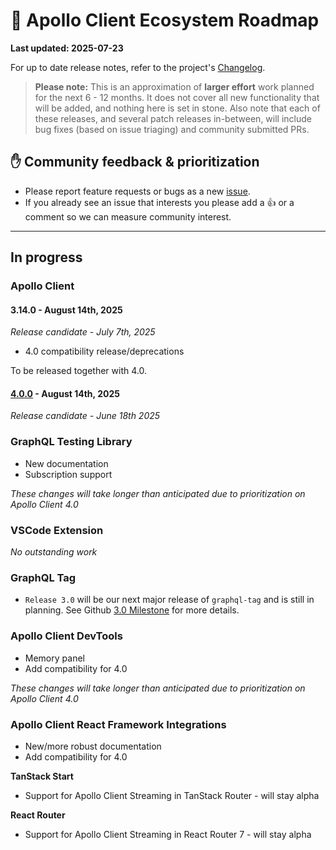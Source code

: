 # 🔮 Apollo Client Ecosystem Roadmap

**Last updated: 2025-07-23**

For up to date release notes, refer to the project's [Changelog](https://github.com/apollographql/apollo-client/blob/main/CHANGELOG.md).

> **Please note:** This is an approximation of **larger effort** work planned for the next 6 - 12 months. It does not cover all new functionality that will be added, and nothing here is set in stone. Also note that each of these releases, and several patch releases in-between, will include bug fixes (based on issue triaging) and community submitted PRs.

## ✋ Community feedback & prioritization

- Please report feature requests or bugs as a new [issue](https://github.com/apollographql/apollo-client/issues/new/choose).
- If you already see an issue that interests you please add a 👍 or a comment so we can measure community interest.

---

## In progress

### Apollo Client

#### 3.14.0 - August 14th, 2025
_Release candidate - July 7th, 2025_

- 4.0 compatibility release/deprecations

To be released together with 4.0.

#### [4.0.0](https://github.com/apollographql/apollo-client/milestone/31) - August 14th, 2025
_Release candidate - June 18th 2025_

### GraphQL Testing Library

- New documentation
- Subscription support

_These changes will take longer than anticipated due to prioritization on Apollo Client 4.0_

### VSCode Extension

_No outstanding work_

### GraphQL Tag

- `Release 3.0` will be our next major release of `graphql-tag` and is still in planning. See Github [3.0 Milestone](https://github.com/apollographql/graphql-tag/milestone/3) for more details.

### Apollo Client DevTools

- Memory panel
- Add compatibility for 4.0

_These changes will take longer than anticipated due to prioritization on Apollo Client 4.0_

### Apollo Client React Framework Integrations

- New/more robust documentation
- Add compatibility for 4.0

**TanStack Start**
- Support for Apollo Client Streaming in TanStack Router - will stay alpha

**React Router**
- Support for Apollo Client Streaming in React Router 7 - will stay alpha
